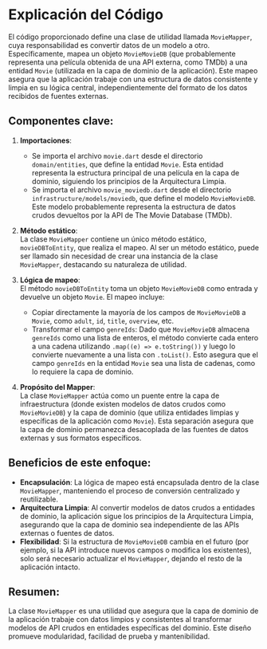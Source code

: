 # Explicación del Código

El código proporcionado define una clase de utilidad llamada `MovieMapper`, cuya responsabilidad es convertir datos de un modelo a otro. Específicamente, mapea un objeto `MovieMovieDB` (que probablemente representa una película obtenida de una API externa, como TMDb) a una entidad `Movie` (utilizada en la capa de dominio de la aplicación). Este mapeo asegura que la aplicación trabaje con una estructura de datos consistente y limpia en su lógica central, independientemente del formato de los datos recibidos de fuentes externas.

## Componentes clave:

1. **Importaciones**:  
   - Se importa el archivo `movie.dart` desde el directorio `domain/entities`, que define la entidad `Movie`. Esta entidad representa la estructura principal de una película en la capa de dominio, siguiendo los principios de la Arquitectura Limpia.
   - Se importa el archivo `movie_moviedb.dart` desde el directorio `infrastructure/models/moviedb`, que define el modelo `MovieMovieDB`. Este modelo probablemente representa la estructura de datos crudos devueltos por la API de The Movie Database (TMDb).

2. **Método estático**:  
   La clase `MovieMapper` contiene un único método estático, `movieDBToEntity`, que realiza el mapeo. Al ser un método estático, puede ser llamado sin necesidad de crear una instancia de la clase `MovieMapper`, destacando su naturaleza de utilidad.

3. **Lógica de mapeo**:  
   El método `movieDBToEntity` toma un objeto `MovieMovieDB` como entrada y devuelve un objeto `Movie`. El mapeo incluye:
   - Copiar directamente la mayoría de los campos de `MovieMovieDB` a `Movie`, como `adult`, `id`, `title`, `overview`, etc.
   - Transformar el campo `genreIds`: Dado que `MovieMovieDB` almacena `genreIds` como una lista de enteros, el método convierte cada entero a una cadena utilizando `.map((e) => e.toString())` y luego lo convierte nuevamente a una lista con `.toList()`. Esto asegura que el campo `genreIds` en la entidad `Movie` sea una lista de cadenas, como lo requiere la capa de dominio.

4. **Propósito del Mapper**:  
   La clase `MovieMapper` actúa como un puente entre la capa de infraestructura (donde existen modelos de datos crudos como `MovieMovieDB`) y la capa de dominio (que utiliza entidades limpias y específicas de la aplicación como `Movie`). Esta separación asegura que la capa de dominio permanezca desacoplada de las fuentes de datos externas y sus formatos específicos.

## Beneficios de este enfoque:

- **Encapsulación**: La lógica de mapeo está encapsulada dentro de la clase `MovieMapper`, manteniendo el proceso de conversión centralizado y reutilizable.
- **Arquitectura Limpia**: Al convertir modelos de datos crudos a entidades de dominio, la aplicación sigue los principios de la Arquitectura Limpia, asegurando que la capa de dominio sea independiente de las APIs externas o fuentes de datos.
- **Flexibilidad**: Si la estructura de `MovieMovieDB` cambia en el futuro (por ejemplo, si la API introduce nuevos campos o modifica los existentes), solo será necesario actualizar el `MovieMapper`, dejando el resto de la aplicación intacto.

## Resumen:
La clase `MovieMapper` es una utilidad que asegura que la capa de dominio de la aplicación trabaje con datos limpios y consistentes al transformar modelos de API crudos en entidades específicas del dominio. Este diseño promueve modularidad, facilidad de prueba y mantenibilidad.